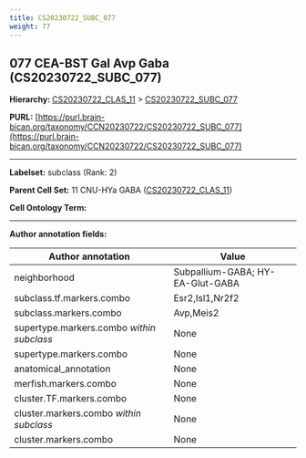 ```yaml
---
title: CS20230722_SUBC_077
weight: 77
---
```

## 077 CEA-BST Gal Avp Gaba (CS20230722_SUBC_077)
<b>Hierarchy: </b>
[CS20230722_CLAS_11](../CS20230722_CLAS_11) >
[CS20230722_SUBC_077](../CS20230722_SUBC_077)

**PURL:** [https://purl.brain-bican.org/taxonomy/CCN20230722/CS20230722_SUBC_077](https://purl.brain-bican.org/taxonomy/CCN20230722/CS20230722_SUBC_077)

---


**Labelset:** subclass (Rank: 2)

**Parent Cell Set:** 11 CNU-HYa GABA ([CS20230722_CLAS_11](../CS20230722_CLAS_11))



**Cell Ontology Term:** 

[MARKER GENES.]: #


---

[TRANSFERRED ANNOTATIONS.]: #


[AUTHOR ANNOTATION FIELDS.]: #


**Author annotation fields:**

| Author annotation | Value |
|-------------------|-------|
|neighborhood|Subpallium-GABA; HY-EA-Glut-GABA|
|subclass.tf.markers.combo|Esr2,Isl1,Nr2f2|
|subclass.markers.combo|Avp,Meis2|
|supertype.markers.combo _within subclass_|None|
|supertype.markers.combo|None|
|anatomical_annotation|None|
|merfish.markers.combo|None|
|cluster.TF.markers.combo|None|
|cluster.markers.combo _within subclass_|None|
|cluster.markers.combo|None|

